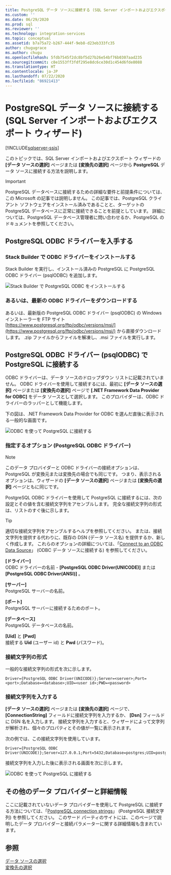 ```yaml
---
title: PostgreSQL データ ソースに接続する (SQL Server インポートおよびエクスポート ウィザード) | Microsoft Docs
ms.custom: ''
ms.date: 06/29/2020
ms.prod: sql
ms.reviewer: ''
ms.technology: integration-services
ms.topic: conceptual
ms.assetid: b7a75a72-b267-444f-9eb8-d23eb333fc35
author: chugugrace
ms.author: chugu
ms.openlocfilehash: 5fdb7545f2dc8bf5d27b26e54bf76b0307aad235
ms.sourcegitcommit: c8e1553ff3fdf295e8dc6ce30d1c454d6fde8088
ms.translationtype: HT
ms.contentlocale: ja-JP
ms.lasthandoff: 07/22/2020
ms.locfileid: "86921413"
---
```

# <a name="connect-to-a-postgresql-data-source-sql-server-import-and-export-wizard"></a>PostgreSQL データ ソースに接続する (SQL Server インポートおよびエクスポート ウィザード)

[!INCLUDE[sqlserver-ssis](../../includes/applies-to-version/sqlserver-ssis.md)]


このトピックでは、SQL Server インポートおよびエクスポート ウィザードの **[データ ソースの選択]** ページまたは **[変換先の選択]** ページから **PostgreSQL** データ ソースに接続する方法を説明します。 

> [!IMPORTANT]
> PostgreSQL データベースに接続するための詳細な要件と前提条件については、この Microsoft の記事では説明しません。 この記事では、PostgreSQL クライアント ソフトウェアをインストール済みであることと、ターゲットの PostgreSQL データベースに正常に接続できることを前提としています。 詳細については、PostgreSQL データベース管理者に問い合わせるか、PostgreSQL のドキュメントを参照してください。

## <a name="get-the-postgresql-odbc-driver"></a>PostgreSQL ODBC ドライバーを入手する

### <a name="install-the-odbc-driver-with-stack-builder"></a>Stack Builder で ODBC ドライバーをインストールする
Stack Builder を実行し、インストール済みの PostgreSQL に PostgreSQL ODBC ドライバー (psqlODBC) を追加します。

![Stack Builder で PostgreSQL ODBC をインストールする](../../integration-services/import-export-data/media/install-postgresql-odbc-with-stack-builder.png)

### <a name="or-download-the-latest-odbc-driver"></a>あるいは、最新の ODBC ドライバーをダウンロードする
あるいは、最新版の PostgreSQL ODBC ドライバー (psqlODBC) の Windows インストーラーを FTP サイト [https://www.postgresql.org/ftp/odbc/versions/msi/](https://www.postgresql.org/ftp/odbc/versions/msi/) から直接ダウンロードします。 .zip ファイルからファイルを解凍し、.msi ファイルを実行します。

## <a name="connect-to-postgresql-with-the-postgresql-odbc-driver-psqlodbc"></a>PostgreSQL ODBC ドライバー (psqlODBC) で PostgreSQL に接続する
ODBC ドライバーは、データ ソースのドロップダウン リストに記載されていません。 ODBC ドライバーを使用して接続するには、最初に **[データ ソースの選択]** ページまたは **[変換先の選択]** ページで **[.NET Framework Data Provider for ODBC]** をデータ ソースとして選択します。 このプロバイダーは、ODBC ドライバーのラッパーとして機能します。

下の図は、.NET Framework Data Provider for ODBC を選んだ直後に表示される一般的な画面です。

![ODBC を使って PostgreSQL に接続する](../../integration-services/import-export-data/media/connect-to-sql-with-odbc-before.jpg)

### <a name="options-to-specify-postgresql-odbc-driver"></a>指定するオプション (PostgreSQL ODBC ドライバー)

> [!NOTE]
> このデータ プロバイダーと ODBC ドライバーの接続オプションは、PostgreSQL が変換元または変換先の場合でも同じです。 つまり、表示されるオプションは、ウィザードの **[データ ソースの選択]** ページまたは **[変換先の選択]** ページともに同じです。

PostgreSQL ODBC ドライバーを使用して PostgreSQL に接続するには、次の設定とその値を含む接続文字列をアセンブルします。 完全な接続文字列の形式は、リストのすぐ後に示します。

> [!TIP]
> 適切な接続文字列をアセンブルするヘルプを参照してください。 または、接続文字列を提供する代わりに、既存の DSN (データ ソース名) を提供するか、新しく作成します。 これらのオプションの詳細については、「[Connect to an ODBC Data Source](../../integration-services/import-export-data/connect-to-an-odbc-data-source-sql-server-import-and-export-wizard.md)」 (ODBC データ ソースに接続する) を参照してください。

**[ドライバー]**  
ODBC ドライバーの名前 - **[PostgreSQL ODBC Driver(UNICODE)]** または **[PostgreSQL ODBC Driver(ANSI)]** 。

**[サーバー]**  
PostgreSQL サーバーの名前。 

**[ポート]**  
PostgreSQL サーバーに接続するためのポート。

**[データベース]**  
PostgreSQL データベースの名前。

**[Uid]** と **[Pwd]**    
接続する **Uid** (ユーザー id) と **Pwd** (パスワード)。

### <a name="connection-string-format"></a>接続文字列の形式
一般的な接続文字列の形式を次に示します。 

```console
Driver={PostgreSQL ODBC Driver(UNICODE)};Server=<server>;Port=<port>;Database=<database>;UID=<user id>;PWD=<password>
```

### <a name="enter-the-connection-string"></a>接続文字列を入力する
**[データ ソースの選択]** ページまたは **[変換先の選択]** ページで、 **[ConnectionString]** フィールドに接続文字列を入力するか、 **[Dsn]** フィールドに DSN 名を入力します。 接続文字列を入力すると、ウィザードによって文字列が解析され、個々のプロパティとその値が一覧に表示されます。

次の例では、この接続文字列を使用しています。

```console
Driver={PostgreSQL ODBC Driver(UNICODE)};Server=127.0.0.1;Port=5432;Database=postgres;UID=postgres;PWD=********
```

接続文字列を入力した後に表示される画面を次に示します。

![ODBC を使って PostgreSQL に接続する](../../integration-services/import-export-data/media/connect-to-postgresql-with-odbc.png)

## <a name="other-data-providers-and-more-info"></a>その他のデータ プロバイダーと詳細情報
ここに記載されていないデータ プロバイダーを使用して PostgreSQL に接続する方法については、「[PostgreSQL connection strings](https://www.connectionstrings.com/postgresql/)」 (PostgreSQL 接続文字列) を参照してください。 このサード パーティのサイトには、このページで説明したデータ プロバイダーと接続パラメーターに関する詳細情報も含まれています。

## <a name="see-also"></a>参照
[データ ソースの選択](../../integration-services/import-export-data/choose-a-data-source-sql-server-import-and-export-wizard.md)  
[変換先の選択](../../integration-services/import-export-data/choose-a-destination-sql-server-import-and-export-wizard.md)

